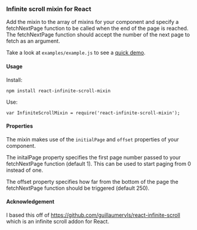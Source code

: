 ### Infinite scroll mixin for React

Add the mixin to the array of mixins for your component and specify a fetchNextPage function to be called when the end of the page is reached.
The fetchNextPage function should accept the number of the next page to fetch as an argument.

Take a look at `examples/example.js` to see a [quick demo](https://bausmeier.github.io/react-infinite-scroll-mixin).

#### Usage

Install:

`npm install react-infinite-scroll-mixin`

Use:

`var InfiniteScrollMixin = require('react-infinite-scroll-mixin');`

#### Properties

The mixin makes use of the `initialPage` and `offset` properties of your component.

The initalPage property specifies the first page number passed to your fetchNextPage function (default 1). This can be used to start paging from 0 instead of one.

The offset property specifies how far from the bottom of the page the fetchNextPage function should be triggered (default 250).

#### Acknowledgement

I based this off of https://github.com/guillaumervls/react-infinite-scroll which is an infinite scroll addon for React.
